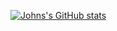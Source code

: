 
[![Johns's GitHub stats](https://github-readme-stats.vercel.app/api?username=jpayne09)](https://github.com/jpayne/github-readme-stats)
